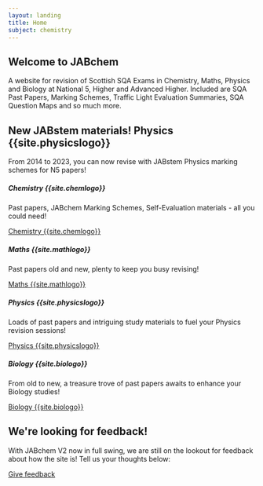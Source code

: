 ```yaml
---
layout: landing
title: Home
subject: chemistry
---
```


<h2>Welcome to JABchem</h2>
<p class="text-secondary">A website for revision of Scottish SQA Exams in Chemistry, Maths, Physics and Biology at National 5, Higher and Advanced Higher. Included are SQA Past Papers, Marking Schemes, Traffic Light Evaluation Summaries, SQA Question Maps and so much more.</p>

<div class="h-100 p-5 mt-5 bg-light border rounded-3">
  <h2>New JABstem materials! <span class="badge bg-primary">Physics {{site.physicslogo}}</span></h2>
  <p>From 2014 to 2023, you can now revise with JABstem Physics marking schemes for N5 papers!</p>
</div>

<div class="col-12">
    <div class="row justify-content-center">
        <div class="col-md-3 my-2">
            <div class="card d-flex flex-column h-100" style="background-color:#{{site.chemcolour}};">
                <div class="card-body d-grid gap-2">
                    <h5 class="card-title">Chemistry {{site.chemlogo}}</h5>
                    <p>Past papers, JABchem Marking Schemes, Self-Evaluation materials - all you could need!</p>
                    <a href="{{'/chemistry' | relative_url}}" class="btn btn-primary mt-auto">Chemistry {{site.chemlogo}}</a>
                </div>
            </div>
        </div>
        <div class="col-md-3 my-2">
            <div class="card d-flex flex-column h-100" style="background-color:#{{site.mathcolour}};">
                <div class="card-body d-grid gap-2">
                    <h5 class="card-title">Maths {{site.mathlogo}}</h5>
                    <p>Past papers old and new, plenty to keep you busy revising!</p>
                    <a href="{{'/maths' | relative_url}}" class="btn btn-primary mt-auto">Maths {{site.mathlogo}}</a>
                </div>
            </div>
        </div>
        <div class="col-md-3 my-2">
            <div class="card d-flex flex-column h-100" style="background-color:#{{site.physicscolour}};">
                <div class="card-body d-grid gap-2">
                    <h5 class="card-title">Physics {{site.physicslogo}}</h5>
                    <p>Loads of past papers and intriguing study materials to fuel your Physics revision sessions!</p>
                    <a href="{{'/physics' | relative_url}}" class="btn btn-primary mt-auto">Physics {{site.physicslogo}}</a>
                </div>
            </div>
        </div>
        <div class="col-md-3 my-2">
            <div class="card d-flex flex-column h-100" style="background-color:#{{site.biocolour}};">
                <div class="card-body d-grid gap-2">
                    <h5 class="card-title">Biology {{site.biologo}}</h5>
                    <p>From old to new, a treasure trove of past papers awaits to enhance your Biology studies!</p>
                    <a href="{{'/biology' | relative_url}}" class="btn btn-primary mt-auto">Biology {{site.biologo}}</a>
                </div>
            </div>
        </div>
    </div>
</div>



<div class="h-100 p-5 mt-5 bg-primary text-light border rounded-3">
  <h2>We're looking for feedback!</h2>
  <p>With JABchem <span class="badge bg-light text-primary">V2</span> now in full swing, we are still on the lookout for feedback about how the site is! Tell us your thoughts below:</p>
  <a href="{{site.reporturl}}?indexfeedbackcall" class="btn btn-light">Give feedback</a>
</div>

